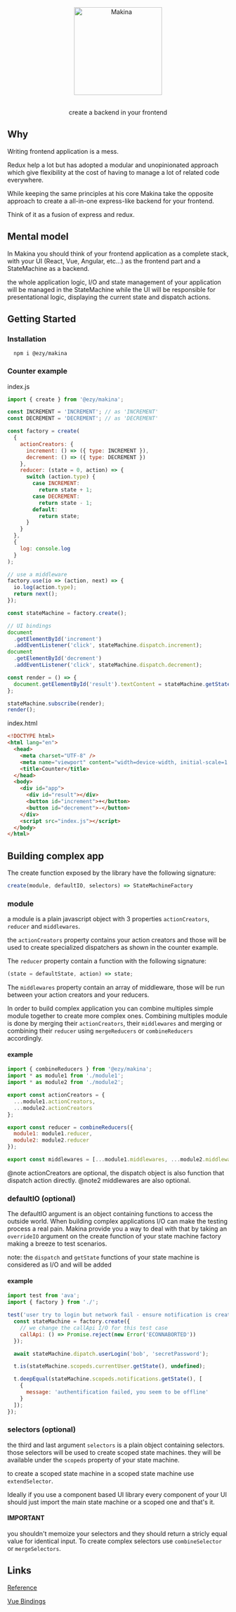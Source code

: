 <p align="center">
  <br/>
  <br/>
  <img src="https://raw.githubusercontent.com/ezylean/makina/master/logo.png" alt="Makina" width="200px"/>
  <br/>
  <br/>
</p>

<p align="center">create a backend in your frontend</p>

## Why

Writing frontend application is a mess.

Redux help a lot but has adopted a modular and unopinionated approach which give flexibility at the cost
of having to manage a lot of related code everywhere.

While keeping the same principles at his core Makina take the opposite approach to create a all-in-one express-like backend for your frontend.

Think of it as a fusion of express and redux.

## Mental model

In Makina you should think of your frontend application as a complete stack, with your UI (React, Vue, Angular, etc...) as the frontend part and a StateMachine as a backend.

the whole application logic, I/O and state management of your application will be managed in the StateMachine while the UI will be responsible for presentational logic, displaying the current state and dispatch actions.

## Getting Started

### Installation

```shell
  npm i @ezy/makina
```

### Counter example

index.js

```js
import { create } from '@ezy/makina';

const INCREMENT = 'INCREMENT'; // as 'INCREMENT'
const DECREMENT = 'DECREMENT'; // as 'DECREMENT'

const factory = create(
  {
    actionCreators: {
      increment: () => ({ type: INCREMENT }),
      decrement: () => ({ type: DECREMENT })
    },
    reducer: (state = 0, action) => {
      switch (action.type) {
        case INCREMENT:
          return state + 1;
        case DECREMENT:
          return state - 1;
        default:
          return state;
      }
    }
  },
  {
    log: console.log
  }
);

// use a middleware
factory.use(io => (action, next) => {
  io.log(action.type);
  return next();
});

const stateMachine = factory.create();

// UI bindings
document
  .getElementById('increment')
  .addEventListener('click', stateMachine.dispatch.increment);
document
  .getElementById('decrement')
  .addEventListener('click', stateMachine.dispatch.decrement);

const render = () => {
  document.getElementById('result').textContent = stateMachine.getState();
};

stateMachine.subscribe(render);
render();
```

index.html

```html
<!DOCTYPE html>
<html lang="en">
  <head>
    <meta charset="UTF-8" />
    <meta name="viewport" content="width=device-width, initial-scale=1.0" />
    <title>Counter</title>
  </head>
  <body>
    <div id="app">
      <div id="result"></div>
      <button id="increment">+</button>
      <button id="decrement">-</button>
    </div>
    <script src="index.js"></script>
  </body>
</html>
```

## Building complex app

The create function exposed by the library have the following signature:

```js
create(module, defaultIO, selectors) => StateMachineFactory
```

### module

a module is a plain javascript object with 3 properties `actionCreators`, `reducer` and `middlewares`.

the `actionCreators` property contains your action creators and those will be used to create
specialized dispatchers as shown in the counter example.

The `reducer` property contain a function with the following signature:

```js
(state = defaultState, action) => state;
```

The `middlewares` property contain an array of middleware, those will be run between your action creators and your reducers.

In order to build complex application you can combine multiples simple module together to create more complex ones.
Combining multiples module is done by merging their `actionCreators`, their `middlewares` and merging or combining their `reducer` using `mergeReducers` or `combineReducers` accordingly.

#### example

```js
import { combineReducers } from '@ezy/makina';
import * as module1 from './module1';
import * as module2 from './module2';

export const actionCreators = {
  ...module1.actionCreators,
  ...module2.actionCreators
};

export const reducer = combineReducers({
  module1: module1.reducer,
  module2: module2.reducer
});

export const middlewares = [...module1.middlewares, ...module2.middlewares];
```

@note actionCreators are optional, the dispatch object is also function that dispatch action directly.
@note2 middlewares are also optional.

### defaultIO (optional)

The defaultIO argument is an object containing functions to access the outside world.
When building complex applications I/O can make the testing process a real pain.
Makina provide you a way to deal with that by taking an `overrideIO` argument on the create function
of your state machine factory making a breeze to test scenarios.

note: the `dispatch` and `getState` functions of your state machine is considered as I/O and will be added

#### example

```js
import test from 'ava';
import { factory } from './';

test('user try to login but network fail - ensure notification is created', async t => {
  const stateMachine = factory.create({
    // we change the callApi I/O for this test case
    callApi: () => Promise.reject(new Error('ECONNABORTED'))
  });

  await stateMachine.dipatch.userLogin('bob', 'secretPassword');

  t.is(stateMachine.scopeds.currentUser.getState(), undefined);

  t.deepEqual(stateMachine.scopeds.notifications.getState(), [
    {
      message: 'authentification failed, you seem to be offline'
    }
  ]);
});
```

### selectors (optional)

the third and last argument `selectors` is a plain object containing selectors.
those selectors will be used to create scoped state machines.
they will be available under the `scopeds` property of your state machine.

to create a scoped state machine in a scoped state machine use `extendSelector`.

Ideally if you use a component based UI library every component of your UI should just
import the main state machine or a scoped one and that's it.

#### IMPORTANT

you shouldn't memoize your selectors and they should return a stricly equal value for identical input.
To create complex selectors use `combineSelector` or `mergeSelectors`.

## Links

[Reference](https://ezylean.github.io/makina)

[Vue Bindings](https://www.npmjs.com/package/@ezy/vue-makina)
